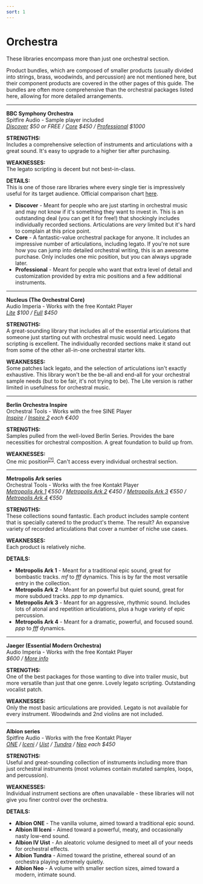 ```yaml
---
sort: 1
---
```


# Orchestra

These libraries encompass more than just one orchestral section.

Product bundles, which are composed of smaller products (usually divided into strings, brass, woodwinds, and percussion) are not mentioned here, but their component products are covered in the other pages of this guide. The bundles are often more comprehensive than the orchestral packages listed here, allowing for more detailed arrangements.

---

**BBC Symphony Orchestra**  
Spitfire Audio - Sample player included  
*[Discover](https://www.spitfireaudio.com/shop/a-z/bbc-symphony-orchestra-discover/) $50 or FREE / [Core](https://www.spitfireaudio.com/shop/a-z/bbc-symphony-orchestra-core/) $450 / [Professional](https://www.spitfireaudio.com/shop/a-z/bbc-symphony-orchestra-professional/) $1000*

**STRENGTHS:**  
Includes a comprehensive selection of instruments and articulations with a great sound. It's easy to upgrade to a higher tier after purchasing.

**WEAKNESSES:**  
The legato scripting is decent but not best-in-class.

**DETAILS:**  
This is one of those rare libraries where every single tier is impressively useful for its target audience. Official comparison chart [here](https://d1t3zg51rvnesz.cloudfront.net/p/images/cms2/985/desktop-bbcso_compare-15-may.jpg).
- **Discover** - Meant for people who are just starting in orchestral music and may not know if it's something they want to invest in. This is an outstanding deal (you can get it for free!) that shockingly includes individually recorded sections. Articulations are *very* limited but it's hard to complain at this price point.
- **Core** - A fantastic-value orchestral package for anyone. It includes an impressive number of articulations, including legato. If you're not sure how you can jump into detailed orchestral writing, this is an awesome purchase. Only includes one mic position, but you can always upgrade later.
- **Professional** - Meant for people who want that extra level of detail and customization provided by extra mic positions and a few additional instruments.

---

**Nucleus (The Orchestral Core)**  
Audio Imperia - Works with the free Kontakt Player  
*[Lite](https://www.audioimperia.com/products/nucleus-lite-edition) $100 / [Full](https://www.audioimperia.com/products/nucleus) $450*

**STRENGTHS:**  
A great-sounding library that includes all of the essential articulations that someone just starting out with orchestral music would need. Legato scripting is excellent. The individually recorded sections make it stand out from some of the other all-in-one orchestral starter kits.

**WEAKNESSES:**  
Some patches lack legato, and the selection of articulations isn't exactly exhaustive. This library won't be the be-all and end-all for your orchestral sample needs (but to be fair, it's not trying to be). The Lite version is rather limited in usefulness for orchestral music.

---

**Berlin Orchestra Inspire**  
Orchestral Tools - Works with the free SINE Player  
*[Inspire](https://www.orchestraltools.com/store/collections/inspire-1) / [Inspire 2](https://www.orchestraltools.com/store/collections/inspire-2) each €400*

**STRENGTHS:**  
Samples pulled from the well-loved Berlin Series. Provides the bare necessities for orchestral composition. A great foundation to build up from.

**WEAKNESSES:**  
One mic position<sup>[[?]](../more/glossary.md#mic-positions)</sup>. Can't access every individual orchestral section.

---

**Metropolis Ark series**  
Orchestral Tools - Works with the free Kontakt Player  
*[Metropolis Ark 1](https://www.orchestraltools.com/store/collections/metropolis-ark-1) €550 / [Metropolis Ark 2](https://www.orchestraltools.com/store/collections/metropolis-ark-2) €450 / [Metropolis Ark 3](https://www.orchestraltools.com/store/collections/metropolis-ark-3) €550 / [Metropolis Ark 4](https://www.orchestraltools.com/store/collections/metropolis-ark-4) €550*

**STRENGTHS:**  
These collections sound fantastic. Each product includes sample content that is specially catered to the product's theme. The result? An expansive variety of recorded articulations that cover a number of niche use cases.

**WEAKNESSES:**  
Each product is relatively niche. 

**DETAILS:**
- **Metropolis Ark 1** - Meant for a traditional epic sound, great for bombastic tracks. *mf* to *fff* dynamics. This is by far the most versatile entry in the collection.
- **Metropolis Ark 2** - Meant for an powerful but quiet sound, great for more subdued tracks. *ppp* to *mp* dynamics.
- **Metropolis Ark 3** - Meant for an aggressive, rhythmic sound. Includes lots of atonal and repetition articulations, plus a huge variety of epic percussion.
- **Metropolis Ark 4** - Meant for a dramatic, powerful, and focused sound. *ppp* to *fff* dynamics.

---

**Jaeger (Essential Modern Orchestra)**  
Audio Imperia - Works with the free Kontakt Player  
*$600 / [More info](https://www.audioimperia.com/products/jaeger-essential-modern-orchestra)*

**STRENGTHS:**  
One of the best packages for those wanting to dive into trailer music, but more versatile than just that one genre. Lovely legato scripting. Outstanding vocalist patch.

**WEAKNESSES:**  
Only the most basic articulations are provided. Legato is not available for every instrument. Woodwinds and 2nd violins are not included.

---

**Albion series**  
Spitfire Audio - Works with the free Kontakt Player  
*[ONE](https://www.spitfireaudio.com/shop/a-z/albion-one/) / [Iceni](https://www.spitfireaudio.com/shop/a-z/albion-iii-iceni/) / [Uist](https://www.spitfireaudio.com/shop/a-z/albion-iv-uist/) / [Tundra](https://www.spitfireaudio.com/shop/a-z/albion-tundra/) / [Neo](https://www.spitfireaudio.com/shop/a-z/albion-neo) each $450*

**STRENGTHS:**  
Useful and great-sounding collection of instruments including more than just orchestral instruments (most volumes contain mutated samples, loops, and percussion).

**WEAKNESSES:**  
Individual instrument sections are often unavailable - these libraries will not give you finer control over the orchestra.

**DETAILS:**
- **Albion ONE** - The vanilla volume, aimed toward a traditional epic sound.
- **Albion III Iceni** - Aimed toward a powerful, meaty, and occasionally nasty low-end sound.
- **Albion IV Uist** - An aleatoric volume designed to meet all of your needs for orchestral effects.
- **Albion Tundra** - Aimed toward the pristine, ethereal sound of an orchestra playing extremely quietly.
- **Albion Neo** - A volume with smaller section sizes, aimed toward a modern, intimate sound.

